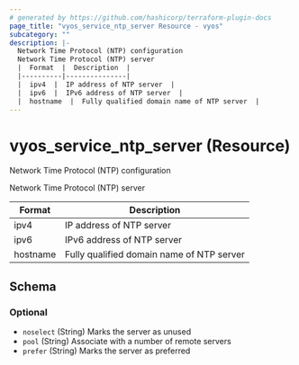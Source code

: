 ```yaml
---
# generated by https://github.com/hashicorp/terraform-plugin-docs
page_title: "vyos_service_ntp_server Resource - vyos"
subcategory: ""
description: |-
  Network Time Protocol (NTP) configuration
  Network Time Protocol (NTP) server
  |  Format  |  Description  |
  |----------|---------------|
  |  ipv4  |  IP address of NTP server  |
  |  ipv6  |  IPv6 address of NTP server  |
  |  hostname  |  Fully qualified domain name of NTP server  |
---
```


# vyos_service_ntp_server (Resource)

Network Time Protocol (NTP) configuration

Network Time Protocol (NTP) server

|  Format  |  Description  |
|----------|---------------|
|  ipv4  |  IP address of NTP server  |
|  ipv6  |  IPv6 address of NTP server  |
|  hostname  |  Fully qualified domain name of NTP server  |



<!-- schema generated by tfplugindocs -->
## Schema

### Optional

- `noselect` (String) Marks the server as unused
- `pool` (String) Associate with a number of remote servers
- `prefer` (String) Marks the server as preferred
